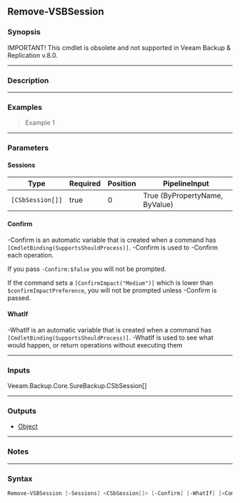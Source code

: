 Remove-VSBSession
-----------------

### Synopsis
IMPORTANT! This cmdlet is obsolete and not supported in Veeam Backup & Replication v.8.0.

---

### Description

---

### Examples
> Example 1

---

### Parameters
#### **Sessions**

|Type            |Required|Position|PipelineInput                 |
|----------------|--------|--------|------------------------------|
|`[CSbSession[]]`|true    |0       |True (ByPropertyName, ByValue)|

#### **Confirm**
-Confirm is an automatic variable that is created when a command has ```[CmdletBinding(SupportsShouldProcess)]```.
-Confirm is used to -Confirm each operation.

If you pass ```-Confirm:$false``` you will not be prompted.

If the command sets a ```[ConfirmImpact("Medium")]``` which is lower than ```$confirmImpactPreference```, you will not be prompted unless -Confirm is passed.

#### **WhatIf**
-WhatIf is an automatic variable that is created when a command has ```[CmdletBinding(SupportsShouldProcess)]```.
-WhatIf is used to see what would happen, or return operations without executing them

---

### Inputs
Veeam.Backup.Core.SureBackup.CSbSession[]

---

### Outputs
* [Object](https://learn.microsoft.com/en-us/dotnet/api/System.Object)

---

### Notes

---

### Syntax
```PowerShell
Remove-VSBSession [-Sessions] <CSbSession[]> [-Confirm] [-WhatIf] [<CommonParameters>]
```
